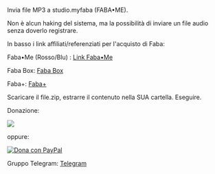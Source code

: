 Invia file MP3 a studio.myfaba (FABA•ME).

Non è alcun haking del sistema, ma la possibilità di inviare un file audio senza doverlo registrare.

In basso i link affiliati/referenziati per l'acquisto di Faba:

Faba•Me (Rosso/Blu) : [Link Faba•Me](https://amzn.to/3ReZnCJ)

Faba Box: [Faba Box](https://amzn.to/3FDOR5x)

Faba+: [Faba+](https://amzn.to/3FDOR5x)

Scaricare il file.zip, estrarre il contenuto nella SUA cartella. Eseguire.

Donazione:

<a href="https://www.buymeacoffee.com/salcolantop"><img src="https://img.buymeacoffee.com/button-api/?text=Comprami un caffè&emoji=☕&slug=salcolantop&button_colour=5F7FFF&font_colour=ffffff&font_family=Cookie&outline_colour=000000&coffee_colour=FFDD00" /></a>

oppure:

<a href="https://www.paypal.com/donate/?hosted_button_id=E7RMUVXCP6SCS" target="_blank">
    <img src="https://www.paypalobjects.com/en_US/i/btn/btn_donate_LG.gif" alt="Dona con PayPal">
</a>


Gruppo Telegram: [Telegram](https://t.me/fabaitaliaunofficial)
